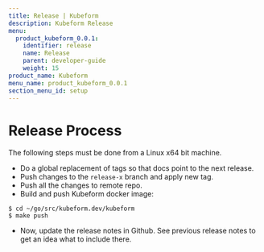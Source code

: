 ```yaml
---
title: Release | Kubeform
description: Kubeform Release
menu:
  product_kubeform_0.0.1:
    identifier: release
    name: Release
    parent: developer-guide
    weight: 15
product_name: Kubeform
menu_name: product_kubeform_0.0.1
section_menu_id: setup
---
```

# Release Process

The following steps must be done from a Linux x64 bit machine.

- Do a global replacement of tags so that docs point to the next release.
- Push changes to the `release-x` branch and apply new tag.
- Push all the changes to remote repo.
- Build and push Kubeform docker image:
```console
$ cd ~/go/src/kubeform.dev/kubeform
$ make push
```

- Now, update the release notes in Github. See previous release notes to get an idea what to include there.
